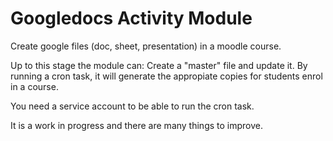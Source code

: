 # Googledocs  Activity Module
Create google files (doc, sheet, presentation) in a moodle course.

Up to this stage the module can: 
Create a "master" file and update it. By running a cron task, it will generate  the appropiate copies for students enrol in a course.

You need a service account to be able to run the cron task.

It is a work in progress and there are many things to improve.


